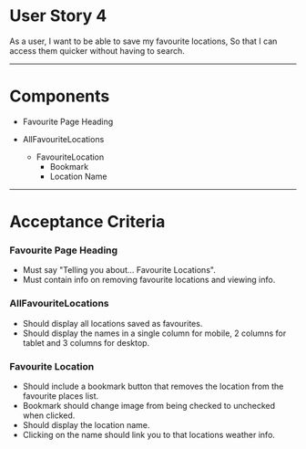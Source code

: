 ### <h1>User Story 4</h1>

As a user,
I want to be able to save my favourite locations,
So that I can access them quicker without having to search.

---

### <h1>Components</h1>

- Favourite Page Heading

- AllFavouriteLocations

  - FavouriteLocation
    - Bookmark
    - Location Name

---

### <h1>Acceptance Criteria</h1>

<h3>Favourite Page Heading</h3>

- Must say "Telling you about... Favourite Locations".
- Must contain info on removing favourite locations and viewing info.

<h3>AllFavouriteLocations</h3>

- Should display all locations saved as favourites.
- Should display the names in a single column for mobile, 2 columns for tablet and 3 columns for desktop.

<h3>Favourite Location</h3>

- Should include a bookmark button that removes the location from the favourite places list.
- Bookmark should change image from being checked to unchecked when clicked.
- Should display the location name.
- Clicking on the name should link you to that locations weather info.
